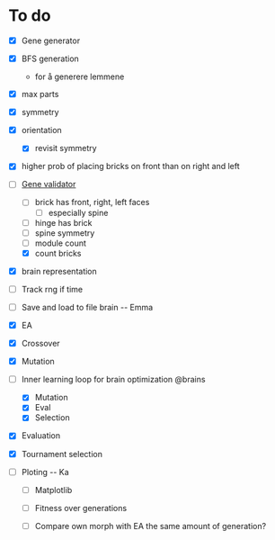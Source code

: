 # To do

- [x] Gene generator
 - [x] BFS generation
   - for å generere lemmene
 - [x] max parts 
 - [x] symmetry 
 - [x] orientation
   - [x] revisit symmetry
- [x] higher prob of placing bricks on front than on right and left


- [ ] [Gene validator](./gene_validator.py) 
  - [ ] brick has front, right, left faces
    - [ ] especially spine
  - [ ] hinge has brick
  - [ ] spine symmetry
  - [ ] module count
  - [x] count bricks

- [x] brain representation
- [ ] Track rng if time
- [ ] Save and load to file brain -- Emma

- [x] EA
 - [x] Crossover
 - [x] Mutation
 - [ ] Inner learning loop for brain optimization @brains
   - [x] Mutation
   - [x] Eval
   - [x] Selection
 - [x] Evaluation
 - [x] Tournament selection

- [ ] Ploting -- Ka
  - [ ] Matplotlib
  - [ ] Fitness over generations
  - [ ] Compare own morph with EA the same amount of generation?

